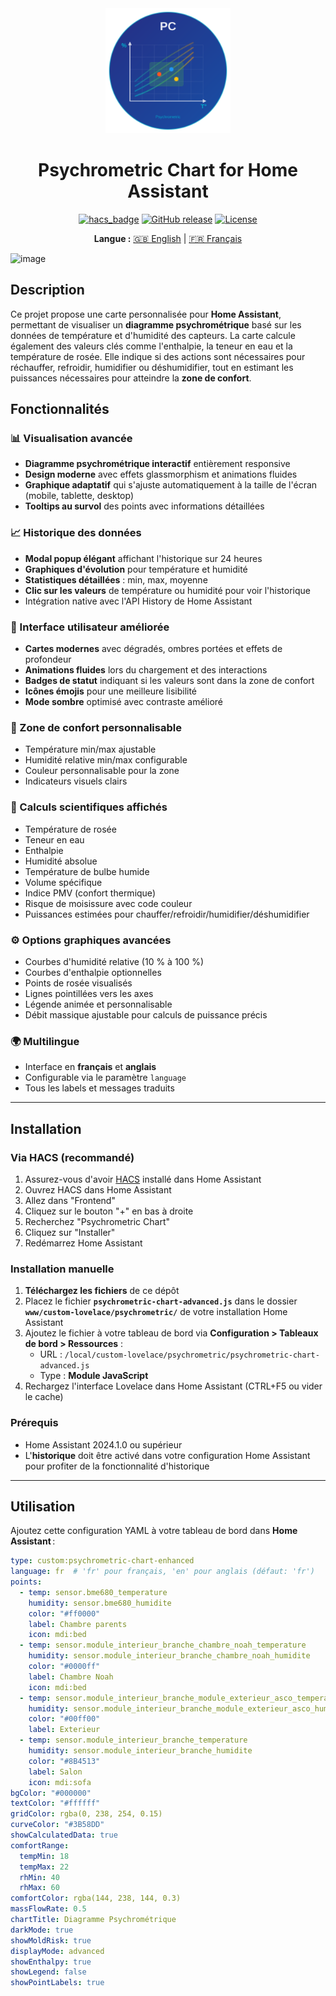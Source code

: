 <div align="center">
  <img src="icon.svg" alt="Psychrometric Chart Logo" width="200"/>

  # Psychrometric Chart for Home Assistant

  [![hacs_badge](https://img.shields.io/badge/HACS-Default-41BDF5.svg)](https://github.com/hacs/integration)
  [![GitHub release](https://img.shields.io/github/release/guiohm79/psychrometric-chart-advanced.svg)](https://github.com/guiohm79/psychrometric-chart-advanced/releases)
  [![License](https://img.shields.io/github/license/guiohm79/psychrometric-chart-advanced.svg)](LICENSE)

  **Langue :** [🇬🇧 English](README.md) | [🇫🇷 Français](README.fr.md)
</div>

<img width="589" alt="image" src="https://github.com/guiohm79/psychrometric-chart-advanced/blob/main/Capture.png">



## Description

Ce projet propose une carte personnalisée pour **Home Assistant**, permettant de visualiser un **diagramme psychrométrique** basé sur les données de température et d'humidité des capteurs. La carte calcule également des valeurs clés comme l'enthalpie, la teneur en eau et la température de rosée. Elle indique si des actions sont nécessaires pour réchauffer, refroidir, humidifier ou déshumidifier, tout en estimant les puissances nécessaires pour atteindre la **zone de confort**.

## Fonctionnalités

### 📊 Visualisation avancée
- **Diagramme psychrométrique interactif** entièrement responsive
- **Design moderne** avec effets glassmorphism et animations fluides
- **Graphique adaptatif** qui s'ajuste automatiquement à la taille de l'écran (mobile, tablette, desktop)
- **Tooltips au survol** des points avec informations détaillées

### 📈 Historique des données
- **Modal popup élégant** affichant l'historique sur 24 heures
- **Graphiques d'évolution** pour température et humidité
- **Statistiques détaillées** : min, max, moyenne
- **Clic sur les valeurs** de température ou humidité pour voir l'historique
- Intégration native avec l'API History de Home Assistant

### 🎨 Interface utilisateur améliorée
- **Cartes modernes** avec dégradés, ombres portées et effets de profondeur
- **Animations fluides** lors du chargement et des interactions
- **Badges de statut** indiquant si les valeurs sont dans la zone de confort
- **Icônes émojis** pour une meilleure lisibilité
- **Mode sombre** optimisé avec contraste amélioré

### 📐 Zone de confort personnalisable
- Température min/max ajustable
- Humidité relative min/max configurable
- Couleur personnalisable pour la zone
- Indicateurs visuels clairs

### 🔬 Calculs scientifiques affichés
- Température de rosée
- Teneur en eau
- Enthalpie
- Humidité absolue
- Température de bulbe humide
- Volume spécifique
- Indice PMV (confort thermique)
- Risque de moisissure avec code couleur
- Puissances estimées pour chauffer/refroidir/humidifier/déshumidifier

### ⚙️ Options graphiques avancées
- Courbes d'humidité relative (10 % à 100 %)
- Courbes d'enthalpie optionnelles
- Points de rosée visualisés
- Lignes pointillées vers les axes
- Légende animée et personnalisable
- Débit massique ajustable pour calculs de puissance précis

### 🌍 Multilingue
- Interface en **français** et **anglais**
- Configurable via le paramètre `language`
- Tous les labels et messages traduits

---

## Installation

### Via HACS (recommandé)

1. Assurez-vous d'avoir [HACS](https://hacs.xyz/) installé dans Home Assistant
2. Ouvrez HACS dans Home Assistant
3. Allez dans "Frontend"
4. Cliquez sur le bouton "+" en bas à droite
5. Recherchez "Psychrometric Chart"
6. Cliquez sur "Installer"
7. Redémarrez Home Assistant

### Installation manuelle

1. **Téléchargez les fichiers** de ce dépôt
2. Placez le fichier **`psychrometric-chart-advanced.js`** dans le dossier **`www/custom-lovelace/psychrometric/`** de votre installation Home Assistant
3. Ajoutez le fichier à votre tableau de bord via **Configuration > Tableaux de bord > Ressources** :
   - URL : `/local/custom-lovelace/psychrometric/psychrometric-chart-advanced.js`
   - Type : **Module JavaScript**
4. Rechargez l'interface Lovelace dans Home Assistant (CTRL+F5 ou vider le cache)

### Prérequis

- Home Assistant 2024.1.0 ou supérieur
- L'**historique** doit être activé dans votre configuration Home Assistant pour profiter de la fonctionnalité d'historique

---

## Utilisation

Ajoutez cette configuration YAML à votre tableau de bord dans **Home Assistant** :

```yaml
type: custom:psychrometric-chart-enhanced
language: fr  # 'fr' pour français, 'en' pour anglais (défaut: 'fr')
points:
  - temp: sensor.bme680_temperature
    humidity: sensor.bme680_humidite
    color: "#ff0000"
    label: Chambre parents
    icon: mdi:bed
  - temp: sensor.module_interieur_branche_chambre_noah_temperature
    humidity: sensor.module_interieur_branche_chambre_noah_humidite
    color: "#0000ff"
    label: Chambre Noah
    icon: mdi:bed
  - temp: sensor.module_interieur_branche_module_exterieur_asco_temperature
    humidity: sensor.module_interieur_branche_module_exterieur_asco_humidite
    color: "#00ff00"
    label: Exterieur
  - temp: sensor.module_interieur_branche_temperature
    humidity: sensor.module_interieur_branche_humidite
    color: "#8B4513"
    label: Salon
    icon: mdi:sofa
bgColor: "#000000"
textColor: "#ffffff"
gridColor: rgba(0, 238, 254, 0.15)
curveColor: "#3B58DD"
showCalculatedData: true
comfortRange:
  tempMin: 18
  tempMax: 22
  rhMin: 40
  rhMax: 60
comfortColor: rgba(144, 238, 144, 0.3)
massFlowRate: 0.5
chartTitle: Diagramme Psychrométrique
darkMode: true
showMoldRisk: true
displayMode: advanced
showEnthalpy: true
showLegend: false
showPointLabels: true
